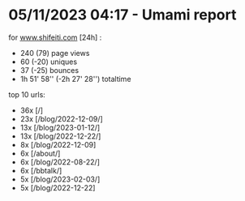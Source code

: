 # 05/11/2023 04:17 - Umami report
for www.shifeiti.com [24h] :

 - 240 (79) page views
 - 60 (-20) uniques
 - 37 (-25) bounces
 - 1h 51' 58'' (-2h 27' 28'') totaltime


top 10 urls:
 - 36x [/]
 - 23x [/blog/2022-12-09/]
 - 13x [/blog/2023-01-12/]
 - 13x [/blog/2022-12-22/]
 - 8x [/blog/2022-12-09]
 - 6x [/about/]
 - 6x [/blog/2022-08-22/]
 - 6x [/bbtalk/]
 - 5x [/blog/2023-02-03/]
 - 5x [/blog/2022-12-22]


